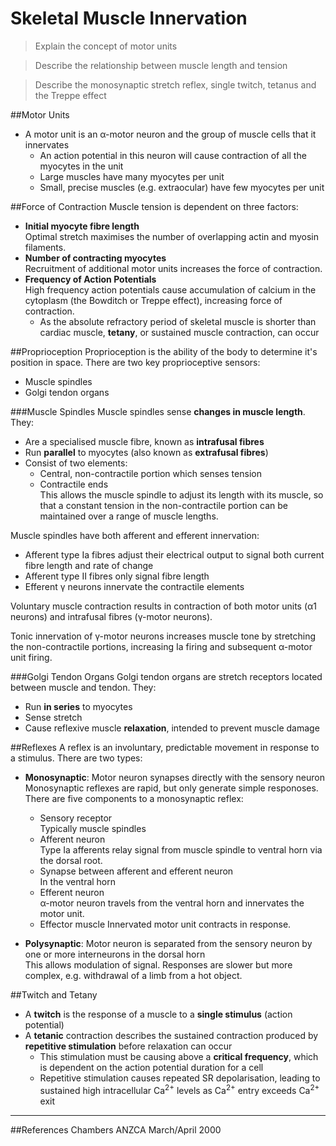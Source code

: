 # Skeletal Muscle Innervation

> Explain the concept of motor units

<!--></!-->

> Describe the relationship between muscle length and tension

<!--></!-->

> Describe the monosynaptic stretch reflex, single twitch, tetanus and the Treppe effect   

##Motor Units
* A motor unit is an α-motor neuron and the group of muscle cells that it innervates
  * An action potential in this neuron will cause contraction of all the myocytes in the unit
  * Large muscles have many myocytes per unit
  * Small, precise muscles (e.g. extraocular) have few myocytes per unit

##Force of Contraction
Muscle tension is dependent on three factors:
* **Initial myocyte fibre length**  
Optimal stretch maximises the number of overlapping actin and myosin filaments.
* **Number of contracting myocytes**  
Recruitment of additional motor units increases the force of contraction.
* **Frequency of Action Potentials**  
High frequency action potentials cause accumulation of calcium in the cytoplasm (the Bowditch or Treppe effect), increasing force of contraction.
  * As the absolute refractory period of skeletal muscle is shorter than cardiac muscle, **tetany**, or sustained muscle contraction, can occur

##Proprioception
Proprioception is the ability of the body to determine it's position in space. There are two key proprioceptive sensors:
* Muscle spindles
* Golgi tendon organs

###Muscle Spindles
Muscle spindles sense **changes in muscle length**. They:
* Are a specialised muscle fibre, known as **intrafusal fibres**
* Run **parallel** to myocytes (also known as **extrafusal fibres**)
* Consist of two elements:
  * Central, non-contractile portion which senses tension
  * Contractile ends  
  This allows the muscle spindle to adjust its length with its muscle, so that a constant tension in the non-contractile portion can be maintained over a range of muscle lengths.
  
Muscle spindles have both afferent and efferent innervation:
* Afferent type Ia fibres adjust their electrical output to signal both current fibre length and rate of change
* Afferent type II fibres only signal fibre length
* Efferent γ neurons innervate the contractile elements

Voluntary muscle contraction results in contraction of both motor units (α1 neurons) and intrafusal fibres (γ-motor neurons).

Tonic innervation of γ-motor neurons increases muscle tone by stretching the non-contractile portions, increasing Ia firing and subsequent α-motor unit firing.

###Golgi Tendon Organs
Golgi tendon organs are stretch receptors located between muscle and tendon. They:
* Run **in series** to myocytes
* Sense stretch
* Cause reflexive muscle **relaxation**, intended to prevent muscle damage

##Reflexes
A reflex is an involuntary, predictable movement in response to a stimulus. There are two types:
* **Monosynaptic**: Motor neuron synapses directly with the sensory neuron  
Monosynaptic reflexes are rapid, but only generate simple responoses. There are five components to a monosynaptic reflex:  
  * Sensory receptor  
  Typically muscle spindles
  * Afferent neuron  
  Type Ia afferents relay signal from muscle spindle to ventral horn via the dorsal root.
  * Synapse between afferent and efferent neuron  
  In the ventral horn
  * Efferent neuron  
  α-motor neuron travels from the ventral horn and innervates the motor unit.
  * Effector muscle
  Innervated motor unit contracts in response.
  
  
* **Polysynaptic**: Motor neuron is separated from the sensory neuron by one or more interneurons in the dorsal horn  
This allows modulation of signal. Responses are slower but more complex, e.g. withdrawal of a limb from a hot object.

##Twitch and Tetany
* A **twitch** is the response of a muscle to a **single stimulus** (action potential)
* A **tetanic** contraction describes the sustained contraction produced by **repetitive stimulation** before relaxation can occur
  * This stimulation must be causing  above a **critical frequency**, which is dependent on the action potential duration for a cell
  * Repetitive stimulation causes repeated SR depolarisation, leading to sustained high intracellular Ca<sup>2+</sup> levels as Ca<sup>2+</sup> entry exceeds Ca<sup>2+</sup> exit

---
##References
Chambers
ANZCA March/April 2000